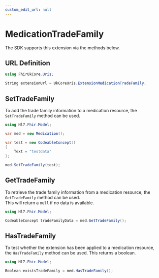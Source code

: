```yaml
---
custom_edit_url: null
---
```


# MedicationTradeFamily

The SDK supports this extension via the methods below.

  
## URL Definition

``` csharp
using FhirUkCore.Uris;

String extensionUrl = UkCoreUris.ExtensionMedicationTradeFamily;

```

## SetTradeFamily

To add the trade family information to a medication resource, the `SetTradeFamily` method can be used.  

``` csharp
using Hl7.Fhir.Model;

var med = new Medication();

var test = new CodeableConcept()
{
    Text = "testdata"
};

med.SetTradeFamily(test);
```

## GetTradeFamily

To retrieve the trade family information from a medication resource, the `GetTradeFamily` method can be used.  
This will return a `null` if no data is available.
``` csharp
using Hl7.Fhir.Model;

CodeableConcept tradeFamilyData = med.GetTradeFamily();
```

## HasTradeFamily

To test whether the extension has been applied to a medication resource, the `HasTradeFamily` method can be used. This returns a boolean.
``` csharp
using Hl7.Fhir.Model;

Boolean existsTradeFamily = med.HasTradeFamily();
```